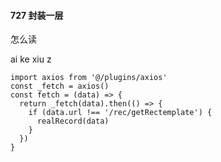 #### 727 封装一层

怎么读

ai
ke
xiu
z


```
import axios from '@/plugins/axios'
const _fetch = axios()
const fetch = (data) => {
  return _fetch(data).then(() => {
    if (data.url !== '/rec/getRectemplate') {
      realRecord(data)
    }
  })
}


```